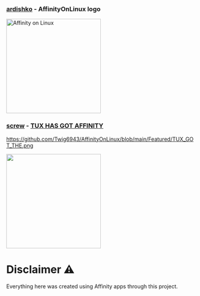 ### [ardishko](https://github.com/ardishko) - AffinityOnLinux logo
<img src="https://raw.githubusercontent.com/Twig6943/AffinityOnLinux/refs/heads/main/Assets/affinitytux_vectorized.png" alt="Affinity on Linux" width="250"/>

### [screw](https://bsky.app/profile/e16iskool.bsky.social) - [TUX HAS GOT AFFINITY]()
https://github.com/Twig6943/AffinityOnLinux/blob/main/Featured/TUX_GOT_THE.png

<img src="https://github.com/Twig6943/AffinityOnLinux/blob/main/Featured/TUX_GOT_THE.png" width="250"/>



# Disclaimer ⚠️
Everything here was created using Affinity apps through this project.
